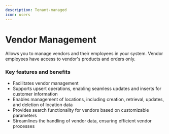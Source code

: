 ```yaml
---
description: Tenant-managed
icon: users
---
```


# Vendor Management

Allows you to manage vendors and their employees in your system. Vendor employees have access to vendor's products and orders only.

### Key features and benefits

* Facilitates vendor management
* Supports upsert operations, enabling seamless updates and inserts for customer information
* Enables management of locations, including creation, retrieval, updates, and deletion of location data
* Provides search functionality for vendors based on customizable parameters
* Streamlines the handling of vendor data, ensuring efficient vendor processes
    